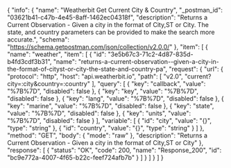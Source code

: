 {
  "info": {
    "name": "Weatherbit Get Current City & Country",
    "_postman_id": "03621b41-c47b-4e45-8aff-1462ec04318f",
    "description": "Returns a Current Observation - Given a city in the format of City,ST or City. The state, and country parameters can be provided to make the search more accurate.",
    "schema": "https://schema.getpostman.com/json/collection/v2.0.0/"
  },
  "item": [
    {
      "name": "weather",
      "item": [
        {
          "id": "3e5b67c3-71c2-4d87-835d-b4fd3cdf3b31",
          "name": "returns-a-current-observation--given-a-city-in-the-format-of-cityst-or-city-the-state-and-country-pa",
          "request": {
            "url": {
              "protocol": "http",
              "host": "api.weatherbit.io",
              "path": [
                "v2.0",
                "current?city=:city&country=:country"
              ],
              "query": [
                {
                  "key": "callback",
                  "value": "%7B%7D",
                  "disabled": false
                },
                {
                  "key": "key",
                  "value": "%7B%7D",
                  "disabled": false
                },
                {
                  "key": "lang",
                  "value": "%7B%7D",
                  "disabled": false
                },
                {
                  "key": "marine",
                  "value": "%7B%7D",
                  "disabled": false
                },
                {
                  "key": "state",
                  "value": "%7B%7D",
                  "disabled": false
                },
                {
                  "key": "units",
                  "value": "%7B%7D",
                  "disabled": false
                }
              ],
              "variable": [
                {
                  "id": "city",
                  "value": "{}",
                  "type": "string"
                },
                {
                  "id": "country",
                  "value": "{}",
                  "type": "string"
                }
              ]
            },
            "method": "GET",
            "body": {
              "mode": "raw"
            },
            "description": "Returns a Current Observation - Given a city in the format of City,ST or City"
          },
          "response": [
            {
              "status": "OK",
              "code": 200,
              "name": "Response_200",
              "id": "bc9e772a-4007-4f65-b22c-feef724afb7b"
            }
          ]
        }
      ]
    }
  ]
}